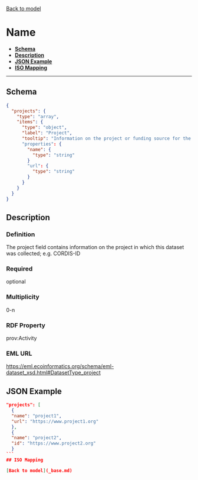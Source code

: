 [Back to model](_base.md)

# Name

- **[Schema](#schema)**
- **[Description](#description)**
- **[JSON Example](#json-example)**
- **[ISO Mapping](#iso-mapping)**
---
## Schema
```json
{
  "projects": {
    "type": "array",
    "items": {
      "type": "object",
      "label": "Project",
      "tooltip": "Information on the project or funding source for the resource."
      "properties": {
        "name": {
          "type": "string"
        }
        "url": {
          "type": "string"
        }
      }
    }
  }
}
```
## Description
### Definition
The project field contains information on the project in which this dataset was collected; e.g. CORDIS-ID
### Required
optional
### Multiplicity
0-n
### RDF Property
prov:Activity
### EML URL
https://eml.ecoinformatics.org/schema/eml-dataset_xsd.html#DatasetType_project
## JSON Example
````json
"projects": [
  {
  "name": "project1",
  "url": "https://www.project1.org"
  },
  {
  "name": "project2",
  "id": "https://www.project2.org"
  }
```
## ISO Mapping

[Back to model](_base.md)
